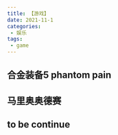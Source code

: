 ```yaml
---
title: 【游戏】
date: 2021-11-1
categories:
 - 娱乐
tags:
 - game
---
```


## 合金装备5 phantom pain
## 马里奥奥德赛
## to be continue